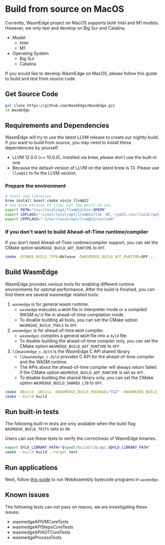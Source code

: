 # Build from source on MacOS

Currently, WasmEdge project on MacOS supports both Intel and M1 models. However, we only test and develop on Big Sur and Catalina.

* Model:
  * Intel
  * M1
* Operating System
  * Big Sur
  * Catalina

If you would like to develop WasmEdge on MacOS, please follow this guide to build and test from source code.

## Get Source Code

```bash
git clone https://github.com/WasmEdge/WasmEdge.git
cd WasmEdge
```

## Requirements and Dependencies

WasmEdge will try to use the latest LLVM release to create our nightly build.
If you want to build from source, you may need to install these dependencies by yourself.

* LLVM 12.0.0 (>= 10.0.0), installed via brew, please don't use the built-in one.
* Because the default version of LLVM on the latest brew is 13. Please use `llvm@12` to fix the LLVM version.

### Prepare the environment

```bash
# Tools and libraries
brew install boost cmake ninja llvm@12
# Use brew version of llvm, not the built-in one.
export PATH="/usr/local/opt/llvm@12/bin:$PATH"
export LDFLAGS="-L/usr/local/opt/llvm@12/lib -Wl,-rpath,/usr/local/opt/llvm@12/lib"
export CPPFLAGS="-I/usr/local/opt/llvm@12/include"
```

### If you don't want to build Ahead-of-Time runtime/compiler

If you don't need Ahead-of-Time runtime/compiler support, you can set the CMake option `WASMEDGE_BUILD_AOT_RUNTIME` to `OFF`.

```bash
cmake -DCMAKE_BUILD_TYPE=Release -DWASMEDGE_BUILD_AOT_RUNTIME=OFF ..
```

## Build WasmEdge

WasmEdge provides various tools for enabling different runtime environments for optimal performance.
After the build is finished, you can find there are several wasmedge related tools:

1. `wasmedge` is for general wasm runtime.
   * `wasmedge` executes a `WASM` file in interpreter mode or a compiled WASM `dyld` file in ahead-of-time compilation mode.
   * To disable building all tools, you can set the CMake option `WASMEDGE_BUILD_TOOLS` to `OFF`.
2. `wasmedgec` is for ahead-of-time `WASM` compiler.
   * `wasmedgec` compiles a general `WASM` file into a `dyld` file.
   * To disable building the ahead-of-time compiler only, you can set the CMake option `WASMEDGE_BUILD_AOT_RUNTIME` to `OFF`.
3. `libwasmedge_c.dyld` is the WasmEdge C API shared library.
   * `libwasmedge_c.dyld` provides C API for the ahead-of-time compiler and the WASM runtime.
   * The APIs about the ahead-of-time compiler will always return failed if the CMake option `WASMEDGE_BUILD_AOT_RUNTIME` is set as `OFF`.
   * To disable building the shared library only, you can set the CMake option `WASMEDGE_BUILD_SHARED_LIB` to `OFF`.

```bash
cmake -Bbuild -GNinja -DWASMEDGE_BUILD_PACKAGE="TGZ" -DWASMEDGE_BUILD_TESTS=ON .
cmake --build build
```

## Run built-in tests

The following built-in tests are only available when the build flag `WASMEDGE_BUILD_TESTS` sets to `ON`.

Users can use these tests to verify the correctness of WasmEdge binaries.

```bash
export DYLD_LIBRARY_PATH="$(pwd)/build/lib/api:$DYLD_LIBRARY_PATH"
cmake --build build --target test
```

## Run applications

Next, follow [this guide](../index.md) to run WebAssembly bytecode programs in `wasmedge`.

## Known issues

The following tests can not pass on macos, we are investigating these issues:

* wasmedgeAPIVMCoreTests
* wasmedgeAPIStepsCoreTests
* wasmedgeAPIAOTCoreTests
* wasmedgeProcessTests
